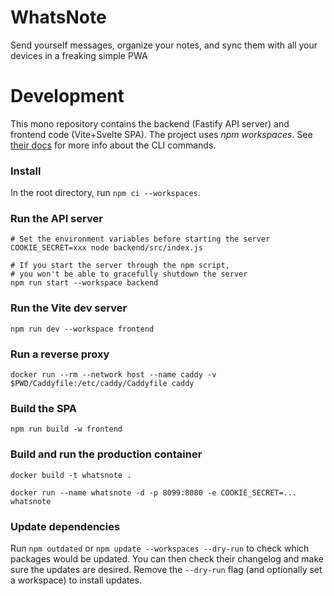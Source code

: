 # WhatsNote
Send yourself messages, organize your notes, and sync them with all your devices in a freaking simple PWA


# Development

This mono repository contains the backend (Fastify API server) and frontend code (Vite+Svelte SPA). The project uses _npm workspaces_. See [their docs](https://docs.npmjs.com/cli/v8/using-npm/workspaces) for more info about the CLI commands.

### Install

In the root directory, run `npm ci --workspaces`.

### Run the API server

```
# Set the environment variables before starting the server
COOKIE_SECRET=xxx node backend/src/index.js

# If you start the server through the npm script,
# you won't be able to gracefully shutdown the server
npm run start --workspace backend
```

### Run the Vite dev server

```
npm run dev --workspace frontend
```

### Run a reverse proxy

```
docker run --rm --network host --name caddy -v $PWD/Caddyfile:/etc/caddy/Caddyfile caddy
```

### Build the SPA
```
npm run build -w frontend
```

### Build and run the production container
```
docker build -t whatsnote .

docker run --name whatsnote -d -p 8099:8080 -e COOKIE_SECRET=... whatsnote
```

### Update dependencies

Run `npm outdated` or `npm update --workspaces --dry-run` to check which packages would be updated. You can then check their changelog and make sure the updates are desired. Remove the `--dry-run` flag (and optionally set a workspace) to install updates.
